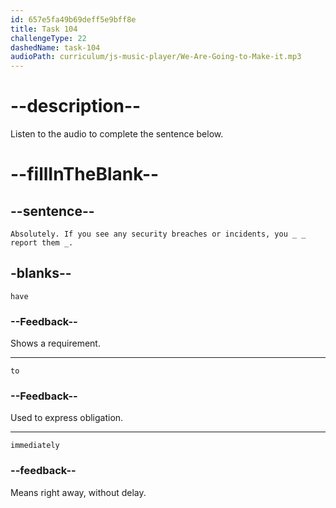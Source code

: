 ```yaml
---
id: 657e5fa49b69deff5e9bff8e
title: Task 104
challengeType: 22
dashedName: task-104
audioPath: curriculum/js-music-player/We-Are-Going-to-Make-it.mp3
---
```


<!-- (audio) Linda: Do we have to report every security incident?

James: Absolutely. If you see any security breaches or incidents, you have to report them immediately. Reporting helps us address issues effectively. -->

# --description--

Listen to the audio to complete the sentence below.

# --fillInTheBlank--

## --sentence--

`Absolutely. If you see any security breaches or incidents, you _ _ report them _.`

## -blanks--

`have`

### --Feedback--

Shows a requirement.

---

`to`

### --Feedback--

Used to express obligation.

---

`immediately`

### --feedback--

Means right away, without delay.
